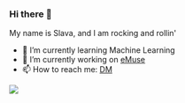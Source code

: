 ### Hi there 👋

My name is Slava, and I am rocking and rollin'

- 🌱 I’m currently learning Machine Learning
- 🔭 I’m currently working on [eMuse](https://www.github.com/kolodxxv/eMuse)
- 📫 How to reach me: [DM](https://www.instagram.com/kolodxxv/)

![](https://komarev.com/ghpvc/?username=kolodxxv)

<!--



Here are some ideas to get you started:



- 👯 I’m looking to collaborate on ...
- 🤔 I’m looking for help with ...
- 💬 Ask me about ...

- 😄 Pronouns: ...
- ⚡ Fun fact: ...
-->
